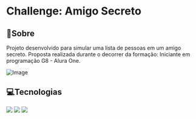 # Challenge: Amigo Secreto

## 📜Sobre

<div>Projeto desenvolvido para simular uma lista de pessoas em um amigo secreto. Proposta realizada durante o decorrer da formação: Iniciante em programação G8 - Alura One.</div>

![Image](https://github.com/user-attachments/assets/509c02d3-c940-47f3-8f1d-567fc3583ac9)

## 💻Tecnologias

<div>
  <img src="https://img.shields.io/badge/HTML5-%20-brightgreen?style=flat&logo=html5&color=%23E34F26">
  <img src="https://img.shields.io/badge/css-%20-blue?style=flat&logo=css">
  <img src="https://img.shields.io/badge/JavaScript-%20-yellow?style=flat&logo=javascript&color=%23F7DF1E">
</div>
